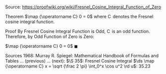 # 

Source: https://proofwiki.org/wiki/Fresnel_Cosine_Integral_Function_of_Zero

Theorem
$\map {\operatorname C} 0 = 0$
where $\operatorname C$ denotes the Fresnel cosine integral function.


Proof
By Fresnel Cosine Integral Function is Odd, $\operatorname C$ is an odd function.
Therefore, by Odd Function of Zero is Zero:

$\map {\operatorname C} 0 = 0$
$\blacksquare$


Sources
1968: Murray R. Spiegel: Mathematical Handbook of Formulas and Tables ... (previous) ... (next): $\S 35$: Fresnel Cosine Integral $\ds \map {\operatorname C} x = \sqrt {\frac 2 \pi} \int_0^x \cos u^2 \rd u$: $35.23$




